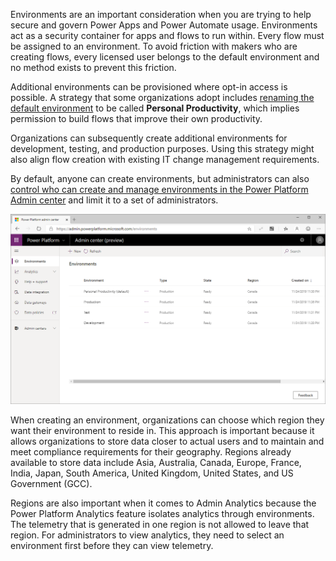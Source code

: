Environments are an important consideration when you are trying to help secure and
govern Power Apps and Power Automate usage. Environments act as a security
container for apps and flows to run within. Every flow must be
assigned to an environment. To avoid friction with makers who are creating
flows, every licensed user belongs to the default environment and no method exists to prevent this friction. 

Additional environments can be provisioned where opt-in access is possible. 
A strategy that some organizations adopt includes [renaming the default environment](https://docs.microsoft.com/en-us/power-platform/admin/environments-administration?azure-portal=true#rename-your-environment) 
to be called **Personal Productivity**, which implies permission to build
flows that improve their own productivity. 

Organizations can subsequently create additional environments for development, 
testing, and production purposes. Using this strategy might also align flow creation
with existing IT change management requirements.

By default, anyone can create environments, but administrators can also
[control who can create and manage environments in the Power Platform Admin center](https://docs.microsoft.com/power-platform/admin/control-environment-creation/?azure-portal=true) and 
limit it to a set of administrators.

![Power Platform Admin Center displaying a list of environments including Personal Productivity, Production, Test, and Development](../media/1-environments.png)

When creating an environment, organizations can choose which region they
want their environment to reside in. This approach is important because it allows 
organizations to store data closer to actual users and to maintain
and meet compliance requirements for their geography. Regions already
available to store data include Asia, Australia, Canada, Europe, France, India, 
Japan, South America, United Kingdom, United States, and US Government (GCC).

Regions are also important when it comes to Admin Analytics because the
Power Platform Analytics feature isolates analytics through
environments. The telemetry that is generated in one region is not
allowed to leave that region. For administrators to view analytics, they
need to select an environment first before they can view telemetry.
